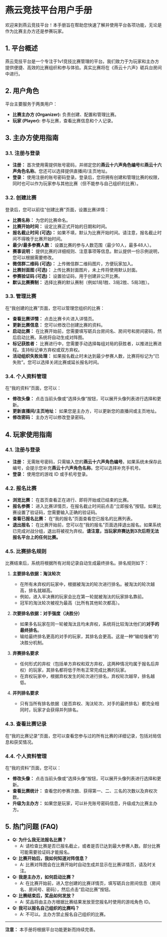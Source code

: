 # 燕云竞技平台用户手册

欢迎来到燕云竞技平台！本手册旨在帮助您快速了解并使用平台各项功能，无论是作为比赛主办方还是参赛玩家。

## 1. 平台概述

燕云竞技平台是一个专注于1v1竞技比赛管理的平台。我们致力于为玩家和主办方提供便捷、高效的比赛组织和参与体验。真实比赛将在《燕云十六声》砺兵台房间中进行。

## 2. 用户角色

平台主要服务于两类用户：

*   **比赛主办方 (Organizer):** 负责创建、配置和管理比赛。
*   **玩家 (Player):** 参与比赛，查看比赛信息和个人记录。

## 3. 主办方使用指南

### 3.1. 注册与登录

*   **注册：** 首次使用需提供账号密码，并绑定您的**燕云十六声角色编号**和**燕云十六声角色名称**。您还可以选择提供直播间/主页地址。
*   **登录：** 使用注册的账号密码登录。登录后，您将拥有创建和管理比赛的权限，同时也可以作为玩家参与其他比赛（但不能参与自己组织的比赛）。

### 3.2. 创建比赛

登录后，您可以前往“创建比赛”页面，设置比赛详情：

*   **比赛名称：** 为您的比赛命名。
*   **比赛开始时间：** 设定比赛正式开始的日期和时间。
*   **报名截止时间 (可选)：** 如果不填，默认为比赛开始时间。请注意，报名截止时间不得晚于比赛开始时间。
*   **最少/最多参赛人数：** 设置比赛的参与人数范围（最少10人，最多48人）。
*   **赛事说明：** 提供比赛的详细规则、注意事项等信息。默认提供一份示例说明，您可以根据需要修改。
*   **微信群二维码 (可选)：** 上传微信群二维码图片，方便玩家加入。
*   **比赛封面图 (可选)：** 上传比赛封面图片，未上传将使用默认封面。
*   **参赛验证码 (可选)：** 设置验证码，用于创建非公开比赛。
*   **默认比赛赛制：** 选择比赛的默认赛制（例如1局1胜、3局2胜、5局3胜）。

### 3.3. 管理比赛

在“我创建的比赛”页面，您可以管理您组织的比赛：

*   **查看比赛详情：** 点击比赛卡片进入详情页。
*   **更新比赛信息：** 您可以修改已创建比赛的资料。
*   **启动比赛：** 在比赛开始前，您需要填写砺兵台房间名、房间号和房间密码，然后启动比赛。系统将自动生成对阵图。
*   **标记获胜者：** 比赛进行中，您需要手动选择每组对局的获胜者，以推进比赛进程。支持标记单方弃权或双方弃权。
*   **活动组织失败处理：** 如果报名截止时未达到最少参赛人数，比赛将标记为“已失败”。您可以选择关闭比赛或延长报名时间。

### 3.4. 个人资料管理

在“我的资料”页面，您可以：

*   **修改头像：** 点击当前头像或“选择头像”按钮，可以展开头像列表进行选择和更新。
*   **更新直播间/主页地址：** 如果您是主办方，可以更新您的直播间或主页地址。
*   **修改密码：** 主办方可以修改登录密码。

## 4. 玩家使用指南

### 4.1. 注册与登录

*   **注册：** 无需账号密码，只需输入您的**燕云十六声角色编号**。如果系统未保存此编号，会提示您补充**燕云十六声角色名称**。您可以选择补充手机号。
*   **登录：** 使用您的游戏 ID 或手机号登录。

### 4.2. 报名比赛

*   **浏览比赛：** 在首页查看正在进行、即将开始或已结束的比赛。
*   **报名参赛：** 进入比赛详情页，在报名截止时间前点击“立即报名”按钮。如果比赛设置了验证码，您需要输入正确的验证码。
*   **查看已报名比赛：** 在“我的报名”页面查看您已报名的比赛列表。
*   **退出报名：** 在比赛开始前，您可以在“我的报名”页面选择退出报名。如果系统已完成对战分组，退出将被视为弃权。**请注意，当玩家弃赛达到3次后将无法报名平台上的任何比赛。**

### 4.5. 比赛排名规则

比赛结束后，系统将根据所有对局记录自动生成最终排名。排名规则如下：

1.  **主要排名依据：淘汰轮次**
    *   在所有未弃权的玩家中，根据被淘汰的轮次进行排名。被淘汰的轮次越高，排名就越高。
    *   例如，进入半决赛的玩家会比在第一轮就被淘汰的玩家排名靠前。
    *   冠军的淘汰轮次被视为最高（比所有其他轮次都高）。

2.  **次要排名依据：对手强度（决胜分）**
    *   如果多名玩家在同一轮被淘汰且均未弃权，系统将比较淘汰他们的**对手的最终排名**。
    *   输给最终排名更高的对手的玩家，其排名会更高。这是一种“输给强者”的决胜分机制。

3.  **弃赛排名要求**
    *   任何形式的弃权（包括单方弃权和双方弃权，这两种情况均属于报名后弃权）的玩家，其排名都将低于所有正常完成比赛的玩家。
    *   在弃权玩家中，根据弃权发生的轮次进行排名，弃权轮次越早，排名越低。

4.  **并列排名要求**
    *   只有当所有排名依据（是否弃权、淘汰轮次、对手的最终排名）都完全相同时，玩家才会获得并列排名。

### 4.3. 查看比赛记录

在“我的比赛记录”页面，您可以查看您参与过的所有比赛的详细记录，包括对局信息和获奖情况。

### 4.4. 个人资料管理

在“我的资料”页面，您可以：

*   **修改头像：** 点击当前头像或“选择头像”按钮，可以展开头像列表进行选择和更新。
*   **查看比赛统计：** 查看您的参赛次数、获得第一、二、三名的次数以及弃权次数。
*   **升级为主办方：** 如果您是玩家，可以补充账号密码信息，升级成为比赛主办方。

## 5. 热门问题 (FAQ)

*   **Q: 为什么我无法报名比赛？**
    *   A: 请检查比赛是否已报名截止，或者是否已达到最大参赛人数。部分比赛可能需要验证码才能报名。
*   **Q: 比赛开始后，我如何知道对阵信息？**
    *   A: 比赛对阵图会在比赛开始时自动生成并显示在比赛详情页，请及时关注。
*   **Q: 我是主办方，如何启动比赛？**
    *   A: 在比赛开始前，进入您创建的比赛详情页，填写砺兵台房间信息（房间名、房间号、密码），然后点击“启动比赛”按钮。
*   **Q: 比赛结束后，奖品如何发放？**
    *   A: 奖品将由主办方根据比赛结果发放至您报名时使用的游戏角色 ID。
*   **Q: 我可以报名自己组织的比赛吗？**
    *   A: 不可以。主办方禁止报名自己组织的比赛。

---

**注意：** 本手册将根据平台功能更新而持续完善。